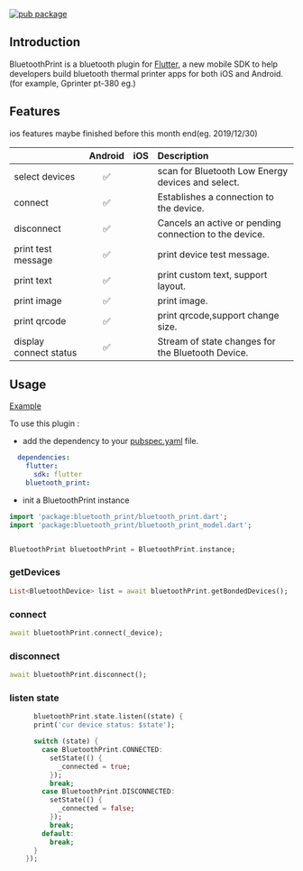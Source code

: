 [![pub package](https://img.shields.io/pub/v/bluetooth_print.svg)](https://pub.dartlang.org/packages/bluetooth_print)


## Introduction

BluetoothPrint is a bluetooth plugin for [Flutter](http://www.flutter.io), a new mobile SDK to help developers build bluetooth thermal printer apps for both iOS and Android.(for example, Gprinter pt-380 eg.)



## Features

ios features maybe finished before this month end(eg. 2019/12/30)       

|                         |      Android       |         iOS          |             Description            |
| :---------------        | :----------------: | :------------------: |  :-------------------------------- |
| select devices          | :white_check_mark: |                      | scan for Bluetooth Low Energy devices and select. |
| connect                 | :white_check_mark: |                      | Establishes a connection to the device. |
| disconnect              | :white_check_mark: |                      | Cancels an active or pending connection to the device. |
| print test message      | :white_check_mark: |                      | print device test message. |
| print text              | :white_check_mark: |                      | print custom text, support layout. |
| print image             | :white_check_mark: |                      | print image. |
| print qrcode            | :white_check_mark: |                      | print qrcode,support change size. |
| display connect status  | :white_check_mark: |                      | Stream of state changes for the Bluetooth Device. |

## Usage

[Example](https://github.com/thon-ju/bluetooth_print/blob/master/example/lib/main.dart)

To use this plugin :

- add the dependency to your [pubspec.yaml](https://github.com/thon-ju/bluetooth_print/blob/master/example/pubspec.yaml) file.

```yaml
  dependencies:
    flutter:
      sdk: flutter
    bluetooth_print:
```

- init a BluetoothPrint instance

```dart
import 'package:bluetooth_print/bluetooth_print.dart';
import 'package:bluetooth_print/bluetooth_print_model.dart';


BluetoothPrint bluetoothPrint = BluetoothPrint.instance;
```

### getDevices
```dart
List<BluetoothDevice> list = await bluetoothPrint.getBondedDevices();
```

### connect
```dart
await bluetoothPrint.connect(_device);
```

### disconnect
```dart
await bluetoothPrint.disconnect();
```

### listen state
```dart
      bluetoothPrint.state.listen((state) {
      print('cur device status: $state');

      switch (state) {
        case BluetoothPrint.CONNECTED:
          setState(() {
            _connected = true;
          });
          break;
        case BluetoothPrint.DISCONNECTED:
          setState(() {
            _connected = false;
          });
          break;
        default:
          break;
      }
    });
```

